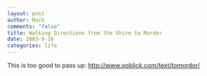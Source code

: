```yaml
--- 
layout: post
author: Mark
comments: "false"
title: Walking Directions from the Shire to Mordor
date: 2003-9-16
categories: life
---
```

This is too good to pass up: <a href="http://www.ooblick.com/text/tomordor/">http://www.ooblick.com/text/tomordor/</a>

